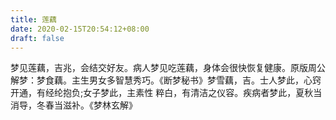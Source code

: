 ```yaml
---
title: 莲藕
date: 2020-02-15T20:54:12+08:00
draft: false
---
```


梦见莲藕，吉兆，会结交好友。病人梦见吃莲藕，身体会很快恢复健康。原版周公解梦：梦食藕。主生男女多智慧秀巧。《断梦秘书》梦雪藕，吉。士人梦此，心窍开通，有经纶抱负;女子梦此，主素性 粹白，有清洁之仪容。疾病者梦此，夏秋当消导，冬春当滋补。《梦林玄解》